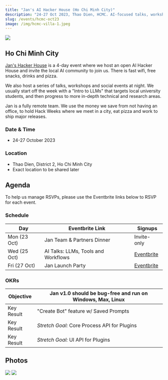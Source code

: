 ```yaml
---
title: "Jan's AI Hacker House (Ho Chi Minh City)"
description: "24-27 Oct 2023, Thao Dien, HCMC. AI-focused talks, workshops and social events. Hosted by Jan.ai"
slug: /events/hcmc-oct23
image: /img/hcmc-villa-1.jpeg
---
```

![](https://img.evbuc.com/https%3A%2F%2Fcdn.evbuc.com%2Fimages%2F622863119%2F1835665938193%2F1%2Foriginal.20231018-020624?w=940&auto=format%2Ccompress&q=75&sharp=10&rect=0%2C0%2C3240%2C1620&s=2408a9d180947bbc83ccbf0b76e7ab85)

## Ho Chi Minh City

[Jan's Hacker House](https://jan.ai) is a 4-day event where we host an open AI Hacker House and invite the local AI community to join us. There is fast wifi, free snacks, drinks and pizza. 

We also host a series of talks, workshops and social events at night. We usually start off the week with a "Intro to LLMs" that targets local university students, and then progress to more in-depth technical and research areas. 

Jan is a fully remote team. We use the money we save from not having an office, to hold Hack Weeks where we meet in a city, eat pizza and work to ship major releases. 

### Date & Time

- 24-27 October 2023

### Location

- Thao Dien, District 2, Ho Chi Minh City
- Exact location to be shared later

## Agenda

To help us manage RSVPs, please use the Eventbrite links below to RSVP for each event.

### Schedule

| Day            | Eventbrite Link            | Signups                                                |
| -------------- | -------------------------- | ------------------------------------------------------ |
| Mon (23 Oct)   | Jan Team & Partners Dinner | Invite-only                                            |
| Wed (25 Oct)   | AI Talks: LLMs, Tools and Workflows             | [Eventbrite](https://jan-tech-talks.eventbrite.sg/)  |
| Fri (27 Oct)   | Jan Launch Party           | [Eventbrite](https://jan-launch-party.eventbrite.sg/)  |

### OKRs

| **Objective** | Jan v1.0 should be bug-free and run on Windows, Max, Linux |
| ------------- | ---------------------------------------------------------- |
| Key Result    | "Create Bot" feature w/ Saved Prompts                      |
| Key Result    | *Stretch Goal:* Core Process API for Plugins               |
| Key Result    | *Stretch Goal:* UI API for Plugins                         |

## Photos
![](/img/hcmc-villa-1.jpeg)
![](/img/hcmc-villa-2.jpeg)
